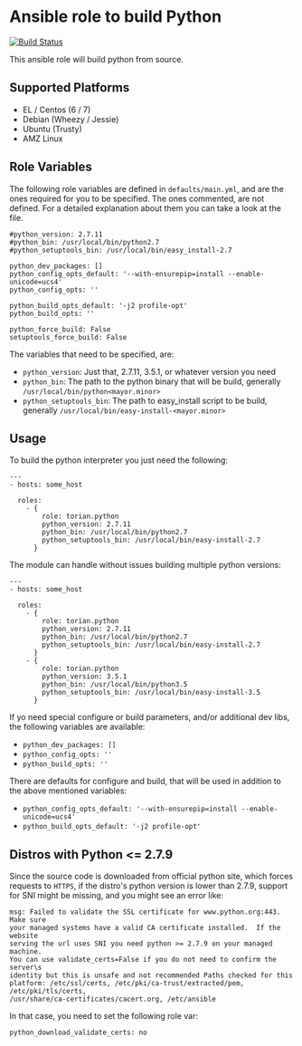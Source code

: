 # Ansible role to build Python

[![Build Status](https://travis-ci.org/torian/ansible-role-python.svg)](https://travis-ci.org/torian/ansible-role-python)

This ansible role will build python from source.

## Supported Platforms
  * EL / Centos (6 / 7)
  * Debian (Wheezy / Jessie)
  * Ubuntu (Trusty)
  * AMZ Linux

## Role Variables

The following role variables are defined in `defaults/main.yml`, and are the
ones required for you to be specified. The ones commented, are not defined.
For a detailed explanation about them you can take a look at the file.

```
#python_version: 2.7.11
#python_bin: /usr/local/bin/python2.7
#python_setuptools_bin: /usr/local/bin/easy_install-2.7

python_dev_packages: []
python_config_opts_default: '--with-ensurepip=install --enable-unicode=ucs4'
python_config_opts: ''

python_build_opts_default: '-j2 profile-opt'
python_build_opts: ''

python_force_build: False
setuptools_force_build: False
```

The variables that need to be specified, are:

  * `python_version`: Just that, 2.7.11, 3.5.1, or whatever version you need
  * `python_bin`: The path to the python binary that will be build, generally
    `/usr/local/bin/python<mayor.minor>`
  * `python_setuptools_bin`: The path to easy_install script to be build,
    generally `/usr/local/bin/easy-install-<mayor.minor>`

## Usage

To build the python interpreter you just need the following:

```
---
- hosts: some_host

  roles:
    - { 
        role: torian.python
        python_version: 2.7.11
        python_bin: /usr/local/bin/python2.7
        python_setuptools_bin: /usr/local/bin/easy-install-2.7
      }
```

The module can handle without issues building multiple python versions:

```
---
- hosts: some_host

  roles:
    - { 
        role: torian.python
        python_version: 2.7.11
        python_bin: /usr/local/bin/python2.7
        python_setuptools_bin: /usr/local/bin/easy-install-2.7
      }
    - { 
        role: torian.python
        python_version: 3.5.1
        python_bin: /usr/local/bin/python3.5
        python_setuptools_bin: /usr/local/bin/easy-install-3.5
      }
```

If yo need special configure or build parameters, and/or additional dev libs,
the following variables are available:

  * `python_dev_packages: []`
  * `python_config_opts: ''`
  * `python_build_opts: ''`

There are defaults for configure and build, that will be used in addition to the
above mentioned variables:

  * `python_config_opts_default: '--with-ensurepip=install --enable-unicode=ucs4'`
  * `python_build_opts_default: '-j2 profile-opt'`


## Distros with Python <= 2.7.9

Since the source code is downloaded from official python site, which forces
requests to `HTTPS`, if the distro's python version is lower than 2.7.9, support
for SNI might be missing, and you might see an error like:
```
msg: Failed to validate the SSL certificate for www.python.org:443. Make sure 
your managed systems have a valid CA certificate installed.  If the website 
serving the url uses SNI you need python >= 2.7.9 on your managed machine.  
You can use validate_certs=False if you do not need to confirm the server\s 
identity but this is unsafe and not recommended Paths checked for this 
platform: /etc/ssl/certs, /etc/pki/ca-trust/extracted/pem, /etc/pki/tls/certs,
/usr/share/ca-certificates/cacert.org, /etc/ansible
```

In that case, you need to set the following role var:

```
python_download_validate_certs: no
```

